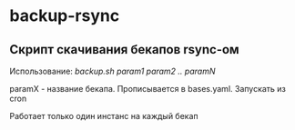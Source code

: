 # backup-rsync

## Скрипт скачивания бекапов  rsynс-ом 

Использование: *backup.sh param1 param2 .. paramN*

paramX - название бекапа. Прописывается в bases.yaml. Запускать из cron

Работает только один инстанс на каждый бекап

